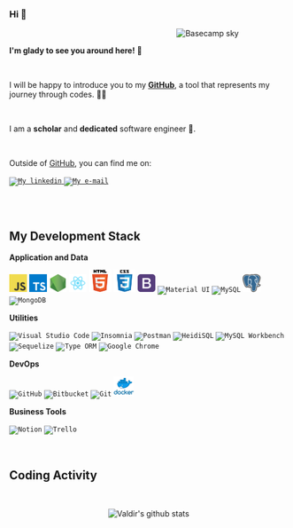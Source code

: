 ### Hi 👋

<img align="right" width="40%" src="https://media.giphy.com/media/YxdQy6Vxbvb44/giphy.gif" alt="Basecamp sky" />

<br>

**I'm glady to see you around here!** :star_struck:

<br>

I will be happy to introduce you to my [**GitHub**](https://github.com/valdir-ti?tab=repositories), a tool that represents my journey through codes. :running_man:

<br>

I am a **scholar** and **dedicated** software engineer :dart:.

<br>

Outside of [GitHub](https://github.com/valdir-ti/), you can find me on:

<a href="https://www.linkedin.com/in/valdirti/">
  <code><img alt="My linkedin" title="My linkedin" width="28" src="https://img.icons8.com/external-justicon-flat-justicon/50/000000/external-linkedin-social-media-justicon-flat-justicon.png" /></code>
</a>

<a href="mailto:valdir.ti@gmail.com">
  <code><img alt="My e-mail" title="My e-mail" width="32" src="https://img.icons8.com/stickers/100/000000/gmail-new.png" /></code>
</a>

<br/><br/>

## My Development Stack

**Application and Data**

<code><img height="32" src="https://raw.githubusercontent.com/github/explore/80688e429a7d4ef2fca1e82350fe8e3517d3494d/topics/javascript/javascript.png" alt="Javascript" title="JavaScript"/></code>
<code><img height="32" src="https://raw.githubusercontent.com/github/explore/80688e429a7d4ef2fca1e82350fe8e3517d3494d/topics/typescript/typescript.png" alt="Typescript" title="Typescript"/></code>
<code><img height="32" src="https://raw.githubusercontent.com/github/explore/80688e429a7d4ef2fca1e82350fe8e3517d3494d/topics/nodejs/nodejs.png" alt="Nodejs" title="Nodejs"/></code>
<code><img height="32" src="https://raw.githubusercontent.com/github/explore/80688e429a7d4ef2fca1e82350fe8e3517d3494d/topics/react/react.png" alt="React" title="React"/></code>
<code><img height="40" src="https://raw.githubusercontent.com/github/explore/80688e429a7d4ef2fca1e82350fe8e3517d3494d/topics/html/html.png" alt="HTML5" title="HTML5"/></code>
<code><img height="40" src="https://raw.githubusercontent.com/github/explore/80688e429a7d4ef2fca1e82350fe8e3517d3494d/topics/css/css.png" alt="CSS3" title="CSS3"/></code>
<code><img height="32" src="https://raw.githubusercontent.com/github/explore/80688e429a7d4ef2fca1e82350fe8e3517d3494d/topics/bootstrap/bootstrap.png" alt="Bootstrap" title="Bootstrap"/></code>
<code><img height="32" src="https://img.icons8.com/color/48/000000/material-ui.png" alt="Material UI" title="Material UI"/></code>
<code><img height="32" src="https://img.icons8.com/color/48/000000/maria-db.png" alt="MySQL" title="MySQL"/></code>
<code><img height="32" src="https://raw.githubusercontent.com/github/explore/80688e429a7d4ef2fca1e82350fe8e3517d3494d/topics/postgresql/postgresql.png" alt="PostegreSQL" title="PostegreSQL"/></code>
<code><img height="38" src="https://img.icons8.com/color/48/000000/mongodb.png" alt="MongoDB" title="MongoDB"/></code>

**Utilities**

<code><img height="32" src="https://cdn.iconscout.com/icon/free/png-64/visual-studio-code-1868941-1583105.png" alt="Visual Studio Code" title="Visual Studio Code"/></code>
<code><img height="32" src="https://dashboard.snapcraft.io/site_media/appmedia/2018/04/twitter-card-icon.png" alt="Insomnia" title="Insomnia"/></code>
<code><img height="32" src="https://user-images.githubusercontent.com/2676579/34940598-17cc20f0-f9be-11e7-8c6d-f0190d502d64.png" alt="Postman" title="Postman"/></code>
<code><img height="32" src="https://img.utdstc.com/icon/c19/7e5/c197e528ac9a9ce24a3fbdb22cd5552dcbe3778ce902467af16add716d2a78eb:200" alt="HeidiSQL" title="HeidiSQL"/></code>
<code><img height="32" src="https://img.utdstc.com/icon/f6f/11c/f6f11c75fda63dd454fa5db9610a77cfd6752be4db11010f2e4252551a4abccd:200" alt="MySQL Workbench" title="MySQL Workbench"/></code>
<code><img height="32" src="https://encrypted-tbn0.gstatic.com/images?q=tbn:ANd9GcS9lMBXgcHDt3djUAO6zkkR1R_GmdRB2Q1mbg&usqp=CAU" alt="Sequelize" title="Sequelize"/></code>
<code><img height="32" src="https://avatars2.githubusercontent.com/u/20165699?s=400&v=4" alt="Type ORM" title="Type ORM"/></code>
<code><img height="32" src="https://upload.wikimedia.org/wikipedia/commons/thumb/5/53/Google_%22G%22_Logo.svg/753px-Google_%22G%22_Logo.svg.png" alt="Google Chrome" title="Google Chrome"/></code>

**DevOps**

<code><img height="32" src="https://cdn3.iconfinder.com/data/icons/inficons/512/github.png" alt="GitHub" title="GitHub"/></code>
<code><img height="32" src="https://cdn4.iconfinder.com/data/icons/logos-and-brands/512/44_Bitbucket_logo_logos-512.png" alt="Bitbucket" title="Bitbucket"/></code>
<code><img height="36" src="https://img.icons8.com/color/48/000000/git.png" alt="Git" title="Git"/></code>
<code><img height="36" src="https://raw.githubusercontent.com/github/explore/80688e429a7d4ef2fca1e82350fe8e3517d3494d/topics/docker/docker.png" alt="Docker" title="Docker"/></code>

**Business Tools**

<code><img height="32" src="https://cdn.iconscout.com/icon/free/png-512/notion-1693557-1442598.png" alt="Notion" title="Notion"/></code>
<code><img height="32" src="https://cdn.iconscout.com/icon/free/png-512/trello-6-569395.png" alt="Trello" title="Trello"/></code>

<br/>

## Coding Activity

<br/>

<p align="center">
  <img src="https://github-readme-stats.vercel.app/api?username=valdir-ti&show_icons=true&theme=dracula" alt="Valdir's github stats" />
</p>
